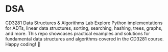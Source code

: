 # DSA
CD3281 Data Structures &amp; Algorithms Lab Explore Python implementations for ADTs, linear data structures, sorting, searching, hashing, trees, graphs, and more. This repo showcases practical examples and solutions for fundamental data structures and algorithms covered in the CD3281 course. Happy coding! 🚀
